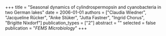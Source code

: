 +++
title = "Seasonal dynamics of cylindrospermopsin and cyanobacteria in two German lakes"
date = 2006-01-01
authors = ["Claudia Wiedner", "Jacqueline Rücker", "Anke Stüker", "Jutta Fastner", "Ingrid Chorus", "Brigitte Nixdorf"]
publication_types = ["2"]
abstract = ""
selected = false
publication = "*FEMS Microbiology*"
+++

